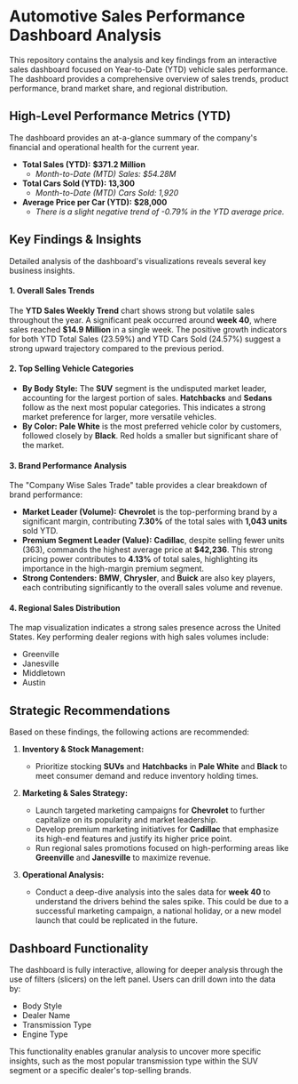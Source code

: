 # Automotive Sales Performance Dashboard Analysis

This repository contains the analysis and key findings from an interactive sales dashboard focused on Year-to-Date (YTD) vehicle sales performance. The dashboard provides a comprehensive overview of sales trends, product performance, brand market share, and regional distribution.

## High-Level Performance Metrics (YTD)

The dashboard provides an at-a-glance summary of the company's financial and operational health for the current year.

* **Total Sales (YTD):** **$371.2 Million**
    * *Month-to-Date (MTD) Sales: $54.28M*
* **Total Cars Sold (YTD):** **13,300**
    * *Month-to-Date (MTD) Cars Sold: 1,920*
* **Average Price per Car (YTD):** **$28,000**
    * *There is a slight negative trend of -0.79% in the YTD average price.*

## Key Findings & Insights

Detailed analysis of the dashboard's visualizations reveals several key business insights.

#### 1. Overall Sales Trends
The **YTD Sales Weekly Trend** chart shows strong but volatile sales throughout the year. A significant peak occurred around **week 40**, where sales reached **$14.9 Million** in a single week. The positive growth indicators for both YTD Total Sales (23.59%) and YTD Cars Sold (24.57%) suggest a strong upward trajectory compared to the previous period.

#### 2. Top Selling Vehicle Categories

* **By Body Style:** The **SUV** segment is the undisputed market leader, accounting for the largest portion of sales. **Hatchbacks** and **Sedans** follow as the next most popular categories. This indicates a strong market preference for larger, more versatile vehicles.
* **By Color:** **Pale White** is the most preferred vehicle color by customers, followed closely by **Black**. Red holds a smaller but significant share of the market.

#### 3. Brand Performance Analysis

The "Company Wise Sales Trade" table provides a clear breakdown of brand performance:

* **Market Leader (Volume):** **Chevrolet** is the top-performing brand by a significant margin, contributing **7.30%** of the total sales with **1,043 units** sold YTD.
* **Premium Segment Leader (Value):** **Cadillac**, despite selling fewer units (363), commands the highest average price at **$42,236**. This strong pricing power contributes to **4.13%** of total sales, highlighting its importance in the high-margin premium segment.
* **Strong Contenders:** **BMW**, **Chrysler**, and **Buick** are also key players, each contributing significantly to the overall sales volume and revenue.

#### 4. Regional Sales Distribution

The map visualization indicates a strong sales presence across the United States. Key performing dealer regions with high sales volumes include:
* Greenville
* Janesville
* Middletown
* Austin

## Strategic Recommendations

Based on these findings, the following actions are recommended:

1.  **Inventory & Stock Management:**
    * Prioritize stocking **SUVs** and **Hatchbacks** in **Pale White** and **Black** to meet consumer demand and reduce inventory holding times.

2.  **Marketing & Sales Strategy:**
    * Launch targeted marketing campaigns for **Chevrolet** to further capitalize on its popularity and market leadership.
    * Develop premium marketing initiatives for **Cadillac** that emphasize its high-end features and justify its higher price point.
    * Run regional sales promotions focused on high-performing areas like **Greenville** and **Janesville** to maximize revenue.

3.  **Operational Analysis:**
    * Conduct a deep-dive analysis into the sales data for **week 40** to understand the drivers behind the sales spike. This could be due to a successful marketing campaign, a national holiday, or a new model launch that could be replicated in the future.

## Dashboard Functionality

The dashboard is fully interactive, allowing for deeper analysis through the use of filters (slicers) on the left panel. Users can drill down into the data by:

* Body Style
* Dealer Name
* Transmission Type
* Engine Type

This functionality enables granular analysis to uncover more specific insights, such as the most popular transmission type within the SUV segment or a specific dealer's top-selling brands.
